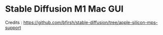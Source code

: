 # Stable Diffusion M1 Mac GUI

Credits : https://github.com/bfirsh/stable-diffusion/tree/apple-silicon-mps-support